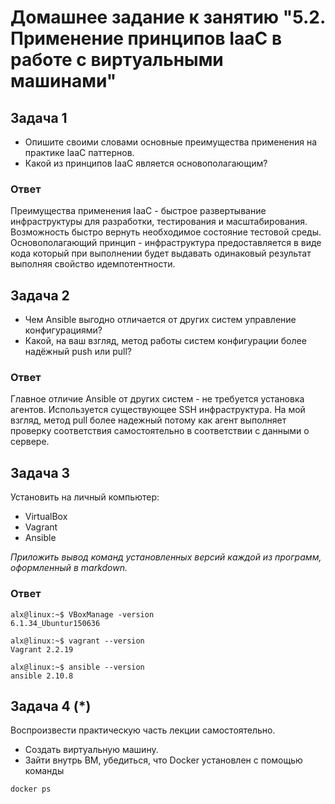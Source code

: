 
# Домашнее задание к занятию "5.2. Применение принципов IaaC в работе с виртуальными машинами"

## Задача 1

- Опишите своими словами основные преимущества применения на практике IaaC паттернов.
- Какой из принципов IaaC является основополагающим?

### Ответ
Преимущества применения IaaC - быстрое развертывание инфраструктуры для разработки, тестирования и масштабирования. Возможность быстро вернуть необходимое состояние тестовой среды.
Основополагающий принцип - инфраструктура предоставляется в виде кода который при выполнении будет выдавать одинаковый результат выполняя свойство идемпотентности.

## Задача 2

- Чем Ansible выгодно отличается от других систем управление конфигурациями?
- Какой, на ваш взгляд, метод работы систем конфигурации более надёжный push или pull?

### Ответ
Главное отличие Ansible от других систем - не требуется установка агентов. Используется существующее SSH инфраструктура.
На мой взгляд, метод pull более надежный потому как агент выполняет проверку соответствия самостоятельно в соответствии с данными о сервере.

## Задача 3

Установить на личный компьютер:

- VirtualBox
- Vagrant
- Ansible

*Приложить вывод команд установленных версий каждой из программ, оформленный в markdown.*

### Ответ

```
alx@linux:~$ VBoxManage -version
6.1.34_Ubuntur150636

alx@linux:~$ vagrant --version
Vagrant 2.2.19

alx@linux:~$ ansible --version
ansible 2.10.8
```

## Задача 4 (*)

Воспроизвести практическую часть лекции самостоятельно.

- Создать виртуальную машину.
- Зайти внутрь ВМ, убедиться, что Docker установлен с помощью команды
```
docker ps
```